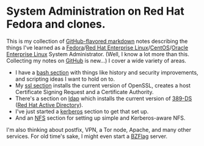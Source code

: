 # System Administration on Red Hat Fedora and clones.

This is my collection of [GitHub-flavored markdown][gmd] notes describing the things I've learned as a [Fedora][]/[Red Hat Enterprise Linux][rhel]/[CentOS][]/[Oracle Enterprise Linux][oel] System Administrator. (Well, I know a lot more than this. Collecting my notes on [GitHub][] is new...) I cover a wide variety of areas.

- I have a [bash section][bash] with things like history and security improvements, and scripting ideas I want to hold on to.
- My [ssl section][ssl] installs the current version of OpenSSL, creates a host Certificate Signing Request and a Certificate Authority.
- There's a section on [ldap][] which installs the current version of [389-DS][389ds] ([Red Hat Active Directory][rhad]).
- I've just started a [kerberos][krb5] section to get that set up.
- And an [NFS][] section for setting up simple and Kerberos-aware NFS.

I'm also thinking about postfix, VPN, a Tor node, Apache, and many other services. For old time's sake, I might even start a [BZFlag][] server.

[gmd]: https://help.github.com/articles/github-flavored-markdown
[Fedora]: https://getfedora.org/
[rhel]: https://www.redhat.com/
[CentOS]: https://www.centos.org/
[oel]: https://linux.oracle.com/
[GitHub]: https://github.com/

[bash]: https://github.com/dafydd2277/accountSecurity/blob/master/bash/
[ssl]: https://github.com/dafydd2277/accountSecurity/blob/master/ssl/

[ldap]: https://github.com/dafydd2277/systemAdmin/blob/master/ldap/
[389ds]: https://www.port389.org/
[rhad]: https://access.redhat.com/products/red-hat-directory-server/

[krb5]: https://github.com/dafydd2277/systemAdmin/blob/master/krb5/
[nfs]: https://github.com/dafydd2277/systemAdmin/blob/master/nfs/
[sudo]: http://www.sudo.ws/

[BZFlag]: http://www.bzflag.org/
